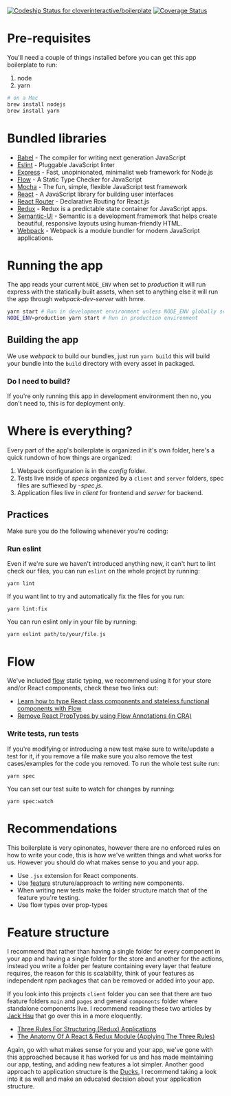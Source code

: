 [ ![Codeship Status for cloverinteractive/boilerplate](https://app.codeship.com/projects/32a66b90-7cbd-0135-5c44-361f0802280c/status?branch=master)](https://app.codeship.com/projects/245775)
[![Coverage Status](https://coveralls.io/repos/github/cloverinteractive/boilerplate/badge.svg)](https://coveralls.io/github/cloverinteractive/boilerplate)

# Pre-requisites

You'll need a couple of things installed before you can get this app boilerplate to run:

1. node
2. yarn

```sh
# on a Mac
brew install nodejs
brew install yarn
```

# Bundled libraries

* [Babel](https://babeljs.io/) - The compiler for writing next generation JavaScript
* [Eslint](https://eslint.org/) - Pluggable JavaScript linter
* [Express](https://expressjs.com/) - Fast, unopinionated, minimalist web framework for Node.js
* [Flow](https://flow.org/) - A Static Type Checker for JavaScript
* [Mocha](https://mochajs.org/) - The fun, simple, flexible JavaScript test framework
* [React](https://facebook.github.io/react/) - A JavaScript library for building user interfaces
* [React Router](https://reacttraining.com/react-router/) - Declarative Routing for React.js
* [Redux](http://redux.js.org/) - Redux is a predictable state container for JavaScript apps.
* [Semantic-UI](https://semantic-ui.com/) - Semantic is a development framework that helps create beautiful, responsive layouts using human-friendly HTML.
* [Webpack](https://webpack.js.org/concepts/) - Webpack is a module bundler for modern JavaScript applications.

# Running the app

The app reads your current `NODE_ENV` when set to *production* it will run express with the statically built assets, when set to anything else it will run the app
through *webpack-dev-server* with hmre.

```sh
yarn start # Run in development environment unless NODE_ENV globally set
NODE_ENV=production yarn start # Run in production environment
```

## Building the app

We use *webpack* to build our bundles, just run `yarn build` this will build your bundle into the `build` directory with every asset in packaged.

### Do I need to build?

If you're only running this app in development environment then no, you don't need to, this is for deployment only.


# Where is everything?

Every part of the app's boilerplate is organized in it's own folder, here's a quick rundown of how things are organized:

1. Webpack configuration is in the *config* folder.
2. Tests live inside of *specs* organized by a `client` and `server` folders, spec files are suffiexed by  *-spec.js*.
3. Application files live in *client* for frontend and *server* for backend.

## Practices

Make sure you do the following whenever you're coding:

### Run eslint

Even if we're sure we haven't introduced anything new, it can't hurt to lint check our files, you can run `eslint` on the whole project by running:

```
yarn lint
```

If you want lint to try and automatically fix the files for you run:

```
yarn lint:fix
```

You can run eslint only in your file by running:

```
yarn eslint path/to/your/file.js
```

# Flow

We've included [flow](https://flow.org/) static typing, we recommend using it for your store and/or React components, check these two links out:

* [Learn how to type React class components and stateless functional components with Flow](https://flow.org/en/docs/react/components/)
* [Remove React PropTypes by using Flow Annotations (in CRA)](https://egghead.io/lessons/angular-1-x-remove-react-proptypes-by-using-flow-annotations-in-cra)


### Write tests, run tests

If you're modifying or introducing a new test make sure to write/update a test for it, if you remove a file make sure you also remove the test cases/examples for
the code you removed. To run the whole test suite run:

```
yarn spec
```

You can set our test suite to watch for changes by running:

```
yarn spec:watch
```

# Recommendations

This boilerplate is very opinonates, however there are no enforced rules on how to write your code, this is how we've written things and what works for us.
However you should do what makes sense to you and your app.

* Use `.jsx` extension for React components.
* Use [feature](#feature-structure) struture/approach to writing new components.
* When writing new tests make the folder structure match that of the feature you're testing.
* Use flow types over prop-types

# Feature structure

I recommend that rather than having a single folder for every component in your app and having a single folder for the store and another for the actions, instead you
write a folder per feature containing every layer that feature requires, the reason for this is scalability, think of your features as independent npm packages that
can be removed or added into your app.

If you look into this projects `client` folder you can see that there are two feature folders `main` and `pages` and general `components` folder where standalone
components live. I recommend reading these two articles by [Jack Hsu](https://jaysoo.ca) that go over this in a more eloquently.

* [Three Rules For Structuring (Redux) Applications](https://jaysoo.ca/2016/02/28/organizing-redux-application/)
* [The Anatomy Of A React & Redux Module (Applying The Three Rules)](https://jaysoo.ca/2016/02/28/applying-code-organization-rules-to-concrete-redux-code/)

Again, go with what makes sense for you and your app, we've gone with this approached because it has worked for us and has made maintaining our app, testing, and adding
new features a lot simpler. Another good approach to application structure is the [Ducks](https://github.com/erikras/ducks-modular-redux), I recommend taking a look into
it as well and make an educated decision about your application structure.
